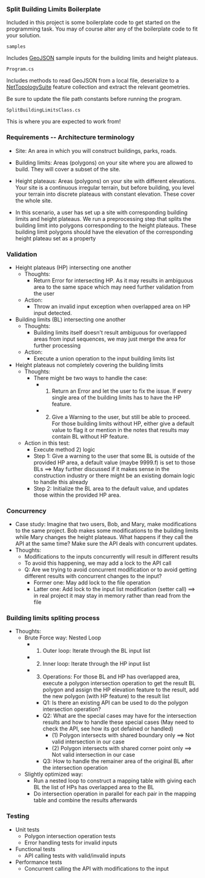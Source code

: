 ### Split Building Limits Boilerplate

Included in this project is some boilerplate code to get started on the programming task. You may of course alter any of the boilerplate code to fit your solution.

`samples` 

Includes [GeoJSON](https://en.wikipedia.org/wiki/GeoJSON) sample inputs for the building limits and height plateaus.


`Program.cs`

Includes methods to read GeoJSON from a local file, deserialize to a [NetTopologySuite](https://github.com/NetTopologySuite/NetTopologySuite) feature collection
and extract the relevant geometries.

Be sure to update the file path constants before running the program.

`SplitBuildingLimitsClass.cs`

This is where you are expected to work from!

### Requirements -- Architecture terminology
- Site: An area in which you will construct buildings, parks, roads.
- Building limits: Areas (polygons) on your site where you are allowed to build. They 
will cover a subset of the site. 
- Height plateaus: Areas (polygons) on your site with different elevations. Your site is 
a continuous irregular terrain, but before building, you level your terrain into discrete 
plateaus with constant elevation. These cover the whole site.

- In this scenario, a user has set up a site with corresponding building limits and height 
plateaus. We run a preprocessing step that splits the building limit into polygons 
corresponding to the height plateaus. These building limit polygons should have the 
elevation of the corresponding height plateau set as a property

### Validation
- Height plateaus (HP) intersecting one another
    - Thoughts: 
        - Return Error for intersecting HP. As it may results in ambiguous area to the same space which may need further validation from the user
    - Action:
        - Throw an invalid input exception when overlapped area on HP input detected.
- Building limits (BL) intersecting one another 
    - Thoughts:
        - Building limits itself doesn't result ambiguous for overlapped areas from input sequences, we may just merge the area for further processing
    - Action:
        - Execute a union operation to the input building limits list
- Height plateaus not completely covering the building limits 
    - Thoughts:
        - There might be two ways to handle the case:
            - 1) Return an Error and let the user to fix the issue. If every single area of the building limits has to have the HP feature.
            - 2) Give a Warning to the user, but still be able to proceed. For those building limits without HP, either give a default value to flag it or mention in the notes that results may contain BL without HP feature.
    - Action in this test:
        - Execute method 2) logic
        - Step 1: Give a warning to the user that some BL is outside of the provided HP area, a default value (maybe 9999.f) is set to those BLs ==> May further discussed if it makes sense in the construction industry or there might be an existing domain logic to handle this already
        - Step 2: Initialize the BL area to the default value, and updates those within the provided HP area.

### Concurrency
- Case study: Imagine that two users, Bob, and Mary, make modifications to the same project. Bob 
makes some modifications to the building limits while Mary changes the height 
plateaus. What happens if they call the API at the same time? Make sure the API 
deals with concurrent updates.
- Thoughts: 
    - Modifications to the inputs concurrently will result in different results
    - To avoid this happening, we may add a lock to the API call
    - Q: Are we trying to avoid concurrent modification or to avoid getting different results with concurrent changes to the input?
        - Former one: May add lock to the file operation
        - Latter one: Add lock to the input list modification (setter call) ==> in real project it may stay in memory rather than read from the file

### Building limits spliting process
- Thoughts:
    - Brute Force way: Nested Loop
        - 1) Outer loop: Iterate through the BL input list
        - 2) Inner loop: Iterate through the HP input list
        - 3) Operations: For those BL and HP has overlapped area, execute a polygon intersection operation to get the result BL polygon and assign the HP elevation feature to the result, add the new polygon (with HP feature) to the result list
            - Q1: Is there an existing API can be used to do the polygon intersection operation?
            - Q2: What are the special cases may have for the intersection results and how to handle these special cases (May need to check the API, see how its got defained or handled)
                - (1) Polygon intersects with shared boundary only ==> Not valid intersection in our case
                - (2) Polygon intersects with shared corner point only ==> Not valid intersection in our case
            - Q3: How to handle the remainer area of the original BL after the intersection operation
    - Slightly optimized way:
        - Run a nested loop to construct a mapping table with giving each BL the list of HPs has overlapped area to the BL
        - Do intersection operation in parallel for each pair in the mapping table and combine the results afterwards

### Testing
- Unit tests
    - Polygon intersection operation tests
    - Error handling tests for invalid inputs
- Functional tests
    - API calling tests with valid/invalid inputs
- Performance tests
    - Concurrent calling the API with modifications to the input
